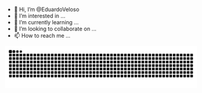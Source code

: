 - 👋 Hi, I’m @EduardoVeloso
- 👀 I’m interested in ...
- 🌱 I’m currently learning ...
- 💞️ I’m looking to collaborate on ...
- 📫 How to reach me ...

![Snake animation](https://github.com/eduardoveloso/eduardoveloso/blob/output/github-contribution-grid-snake.svg)
